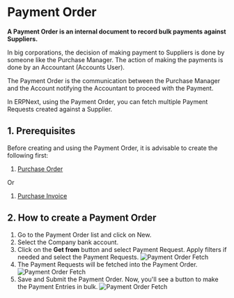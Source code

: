 <!-- add-breadcrumbs -->
# Payment Order

**A Payment Order is an internal document to record bulk payments against Suppliers.**

In big corporations, the decision of making payment to Suppliers is done by someone like the Purchase Manager. The action of making the payments is done by an Accountant (Accounts User). 

The Payment Order is the communication between the Purchase Manager and the Account notifying the Accountant to proceed with the Payment.

In ERPNext, using the Payment Order, you can fetch multiple Payment Requests created against a Supplier.

## 1. Prerequisites
Before creating and using the Payment Order, it is advisable to create the following first:

1. [Purchase Order](/docs/user/manual/en/buying/purchase-order)

 Or

1. [Purchase Invoice](/docs/user/manual/en/accounts/purchase-invoice)

## 2. How to create a Payment Order
1. Go to the Payment Order list and click on New.
1. Select the Company bank account.
1. Click on the **Get from** button and select Payment Request. Apply filters if needed and select the Payment Requests.
 ![Payment Order Fetch](/docs/assets/img/accounts/payment-order-fetch.png)
1. The Payment Requests will be fetched into the Payment Order.
 ![Payment Order Fetch](/docs/assets/img/accounts/payment-order.png)
1. Save and Submit the Payment Order. Now, you'll see a button to make the Payment Entries in bulk.
 ![Payment Order Fetch](/docs/assets/img/accounts/payment-order-submit.png)